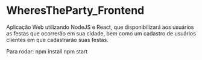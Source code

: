 # WheresTheParty_Frontend
Aplicação Web utilizando NodeJS e React, que disponibilizará aos usuários as festas que ocorrerão em sua cidade, bem como um cadastro de usuários clientes em que cadastrarão suas festas.

Para rodar:
npm install
npm start
